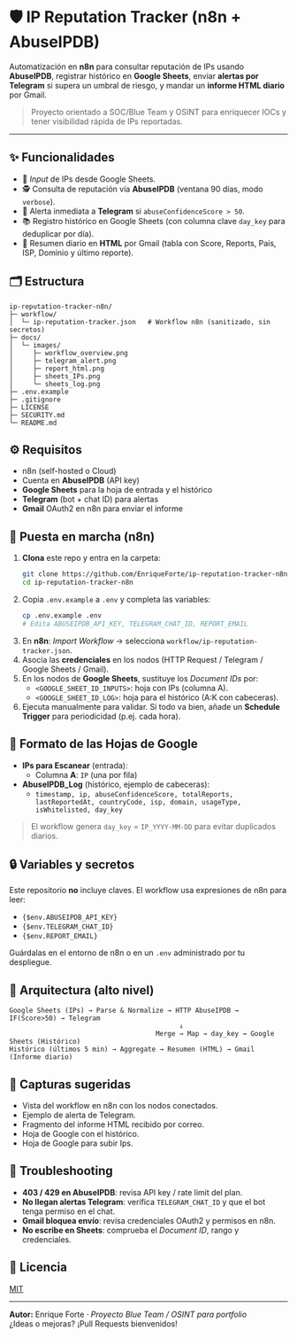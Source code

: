 # 🛡️ IP Reputation Tracker (n8n + AbuseIPDB)

Automatización en **n8n** para consultar reputación de IPs usando **AbuseIPDB**, registrar histórico en **Google Sheets**, enviar **alertas por Telegram** si supera un umbral de riesgo, y mandar un **informe HTML diario** por Gmail.

> Proyecto orientado a SOC/Blue Team y OSINT para enriquecer IOCs y tener visibilidad rápida de IPs reportadas.

---

## ✨ Funcionalidades
- 🧾 *Input* de IPs desde Google Sheets.
- 🕵️ Consulta de reputación vía **AbuseIPDB** (ventana 90 días, modo `verbose`).
- 🚨 Alerta inmediata a **Telegram** si `abuseConfidenceScore > 50`.
- 📚 Registro histórico en Google Sheets (con columna clave `day_key` para deduplicar por día).
- 📨 Resumen diario en **HTML** por Gmail (tabla con Score, Reports, País, ISP, Dominio y último reporte).

## 🗂️ Estructura
```
ip-reputation-tracker-n8n/
├─ workflow/
│  └─ ip-reputation-tracker.json   # Workflow n8n (sanitizado, sin secretos)
├─ docs/
│  └─ images/
│     ├─ workflow_overview.png
│     ├─ telegram_alert.png
│     ├─ report_html.png
│     ├─ sheets_IPs.png
│     └─ sheets_log.png
├─ .env.example
├─ .gitignore
├─ LICENSE
├─ SECURITY.md
└─ README.md
```

## ⚙️ Requisitos
- n8n (self-hosted o Cloud)
- Cuenta en **AbuseIPDB** (API key)
- **Google Sheets** para la hoja de entrada y el histórico
- **Telegram** (bot + chat ID) para alertas
- **Gmail** OAuth2 en n8n para enviar el informe

## 🚀 Puesta en marcha (n8n)
1. **Clona** este repo y entra en la carpeta:
   ```bash
   git clone https://github.com/EnriqueForte/ip-reputation-tracker-n8n.git
   cd ip-reputation-tracker-n8n
   ```
2. Copia `.env.example` a `.env` y completa las variables:
   ```bash
   cp .env.example .env
   # Edita ABUSEIPDB_API_KEY, TELEGRAM_CHAT_ID, REPORT_EMAIL
   ```
3. En **n8n**: *Import Workflow* → selecciona `workflow/ip-reputation-tracker.json`.
4. Asocia las **credenciales** en los nodos (HTTP Request / Telegram / Google Sheets / Gmail).
5. En los nodos de **Google Sheets**, sustituye los *Document IDs* por:
   - `<GOOGLE_SHEET_ID_INPUTS>`: hoja con IPs (columna A).
   - `<GOOGLE_SHEET_ID_LOG>`: hoja para el histórico (A:K con cabeceras).
6. Ejecuta manualmente para validar. Si todo va bien, añade un **Schedule Trigger** para periodicidad (p.ej. cada hora).

## 🧩 Formato de las Hojas de Google
- **IPs para Escanear** (entrada):
  - Columna **A**: `IP` (una por fila)
- **AbuseIPDB_Log** (histórico, ejemplo de cabeceras):
  - `timestamp, ip, abuseConfidenceScore, totalReports, lastReportedAt, countryCode, isp, domain, usageType, isWhitelisted, day_key`

> El workflow genera `day_key` = `IP_YYYY-MM-DD` para evitar duplicados diarios.

## 🔒 Variables y secretos
Este repositorio **no** incluye claves. El workflow usa expresiones de n8n para leer:
- `{$env.ABUSEIPDB_API_KEY}`
- `{$env.TELEGRAM_CHAT_ID}`
- `{$env.REPORT_EMAIL}`

Guárdalas en el entorno de n8n o en un `.env` administrado por tu despliegue.

## 🧱 Arquitectura (alto nivel)
```
Google Sheets (IPs) → Parse & Normalize → HTTP AbuseIPDB → IF(Score>50) → Telegram
                                           ↓
                                     Merge → Map → day_key → Google Sheets (Histórico)
Histórico (últimos 5 min) → Aggregate → Resumen (HTML) → Gmail (Informe diario)
```

## 📸 Capturas sugeridas
- Vista del workflow en n8n con los nodos conectados.
- Ejemplo de alerta de Telegram.
- Fragmento del informe HTML recibido por correo.
- Hoja de Google con el histórico.
- Hoja de Google para subir Ips.

## 🧰 Troubleshooting
- **403 / 429 en AbuseIPDB**: revisa API key / rate limit del plan.
- **No llegan alertas Telegram**: verifica `TELEGRAM_CHAT_ID` y que el bot tenga permiso en el chat.
- **Gmail bloquea envío**: revisa credenciales OAuth2 y permisos en n8n.
- **No escribe en Sheets**: comprueba el *Document ID*, rango y credenciales.

## 📝 Licencia
[MIT](./LICENSE)

---

**Autor:** Enrique Forte · *Proyecto Blue Team / OSINT para portfolio*  
¿Ideas o mejoras? ¡Pull Requests bienvenidos!
